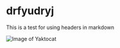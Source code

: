 # drfyudryj
This is a test for using headers in markdown

![Image of Yaktocat](https://octodex.github.com/images/yaktocat.png)

